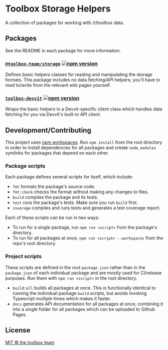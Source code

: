 # Toolbox Storage Helpers

A collection of packages for working with /r/toolbox data.

## Packages

See the README in each package for more information.

### [`@toolbox-team/storage`](/packages/storage/) [![npm version](https://img.shields.io/npm/v/@toolbox-team/storage.svg)](https://www.npmjs.com/package/@toolbox-team/storage)

Defines basic helpers classes for reading and manipulating the storage formats.
This package includes no data fetching/API helpers; you'll have to read to/write
from the relevant wiki pages yourself.

### [`toolbox-devvit`](/packages/toolbox-devvit/) [![npm version](https://img.shields.io/npm/v/toolbox-devvit.svg)](https://www.npmjs.com/package/toolbox-devvit)

Wraps the basic helpers in a Devvit-specific client class which handles data
fetching for you via Devvit's built-in API client.

## Development/Contributing

This project uses [npm workspaces][npm-workspaces]. Run `npm install` from the
root directory in order to install dependencies for all packages and create
`node_modules` symlinks for packages that depend on each other.

### Package scripts

Each package defines several scripts for itself, which include:

- `fmt` formats the package's source code.
- `fmt:check` checks the format without making any changes to files.
- `build` compiles the package and its tests.
- `test` runs the package's tests. Make sure you run `build` first.
- `coverage` compiles and runs tests and generates a test coverage report.

Each of these scripts can be run in two ways:

- To run for a single package, run `npm run <script>` from the package's
  directory.
- To run for all packages at once, `npm run <script> --workspaces` from the
  repo's root directory.

### Project scripts

These scripts are defined in the root `package.json` rather than in the
`package.json` of each individual package and are mostly used for CI/release
purposes. Run them with `npm run <script>` in the root directory.

- `build:all` builds all packages at once. This is functionally identical to
  running the individual package `build` scripts, but avoids invoking Typescript
  multiple times which makes it faster.
- `docs` generates API documentation for all packages at once, combining it
  into a single folder for all packages which can be uploaded to Github Pages.

[npm-workspaces]: https://docs.npmjs.com/cli/using-npm/workspaces

## License

[MIT &copy; the toolbox team](/LICENSE)
